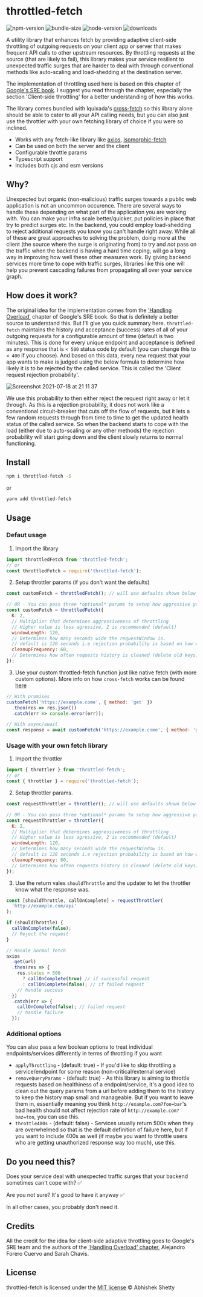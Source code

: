 # throttled-fetch

![npm-version](https://img.shields.io/npm/v/throttled-fetch?style=flat-square) ![bundle-size](https://img.shields.io/bundlephobia/min/throttled-fetch?style=flat-square) ![node-version](https://img.shields.io/node/v/throttled-fetch?style=flat-square) ![downloads](https://img.shields.io/npm/dm/throttled-fetch?style=flat-square)

A utility library that enhances fetch by providing adaptive client-side throttling of outgoing requests on your client app or server that makes frequent API calls to other upstream resources.
By throttling requests at the source (that are likely to fail), this library makes your service resilient to unexpected traffic surges that are harder to deal with through conventional methods like auto-scaling and load-shedding at the destination server.

The implementation of throttling used here is based on this chapter of [Google's SRE book](https://sre.google/sre-book/handling-overload/). I suggest you read through the chapter, especially the section 'Client-side throttling' for a better understanding of how this works.

The library comes bundled with lquixada's [cross-fetch](https://github.com/lquixada/cross-fetch) so this library alone should be able to cater to all your API calling needs, but you can also just use the throttler with your own fetching library of choice if you were so inclined.

- Works with any fetch-like library like [axios](https://github.com/axios/axios), [isomorphic-fetch](https://github.com/matthew-andrews/isomorphic-fetch)
- Can be used on both the server and the client
- Configurable throttle params
- Typescript support
- Includes both cjs and esm versions

## Why?

Unexpected but organic (non-malicious) traffic surges towards a public web application is not an uncommon occurence. There are several ways to handle these depending on what part of the application you are working with. You can make your infra scale better/quicker, put policies in place that try to predict surges etc. In the backend, you could employ load-shedding to reject additional requests you know you can't handle right away. While all of these are great approaches to solving the problem, doing more at the client (the source where the surge is originating from) to try and _not_ pass on the traffic when the backend is having a hard time coping, will go a long way in improving how well these other measures work. By giving backend services more time to cope with traffic surges, libraries like this one will help you prevent cascading failures from propagating all over your service graph.

## How does it work?

The original idea for the implementation comes from the ['Handling Overload'](https://sre.google/sre-book/handling-overload/) chapter of Google's SRE book. So that is definitely a better source to understand this. But I'll give you quick summary here.
`throttled-fetch` maintains the history and acceptance (success) rates of all of your outgoing requests for a configurable amount of time (default is two minutes). This is done for every unique endpoint and acceptance is defined as any response that is `< 500` status code by default (you can change this to `< 400` if you choose). And based on this data, every new request that your app wants to make is judged using the below formula to determine how likely it is to be rejected by the called service. This is called the 'Client request rejection probability'.

![Screenshot 2021-07-18 at 21 11 37](https://user-images.githubusercontent.com/7901653/126079594-6e86b4cb-c493-4c1f-84d4-58deba04aea0.png)

We use this probability to then either reject the request right away or let it through. As this is a rejection probability, it does not work like a conventional circuit-breaker that cuts off the flow of requests, but it lets a few random requests through from time to time to get the updated health status of the called service. So when the backend starts to cope with the load (either due to auto-scaling or any other methods) the rejection probability will start going down and the client slowly returns to normal functioning.

## Install

```bash
npm i throttled-fetch -S
```

or

```bash
yarn add throttled-fetch
```

## Usage

### Defaut usage

1. Import the library

```javascript
import throttledFetch from 'throttled-fetch';
// or
const throttledFetch = require('throttled-fetch');
```

2. Setup throttler params (if you don't want the defaults)

```javascript
const customFetch = throttledFetch(); // will use defaults shown below

// OR - You can pass three *optional* params to setup how aggressive your throttling will be
const customFetch = throttledFetch({
  K: 2,
  // Multiplier that determines aggressiveness of throttling
  // Higher value is less agressive, 2 is recommended (default)
  windowLength: 120,
  // Determines how many seconds wide the requestWindow is.
  // default is 120 seconds i.e rejection probability is based on how well the backend has been performing in the last 2 minutes
  cleanupFrequency: 60,
  // Determines how often requests history is cleaned (delete old keys), default 60 seconds
});
```

3. Use your custom throttled-fetch function just like native fetch (with more custom options). More info on how `cross-fetch` works can be found [here](https://github.com/lquixada/cross-fetch#usage)

```javascript
// With promises
customFetch('https://example.come', { method: 'get' })
  .then(res => res.json())
  .catch(err => console.error(err));

// With async/await
const response = await customFetch('https://example.come', { method: 'get' });
```

### Usage with your own fetch library

1. Import the throttler

```javascript
import { throttler } from 'throttled-fetch';
// or
const { throttler } = require('throttled-fetch');
```

2. Setup throttler params.

```javascript
const requestThrottler = throttler(); // will use defaults shown below

// OR - You can pass three *optional* params to setup how aggressive your throttling will be
const requestThrottler = throttler({
  K: 2,
  // Multiplier that determines aggressiveness of throttling
  // Higher value is less agressive, 2 is recommended (default)
  windowLength: 120,
  // Determines how many seconds wide the requestWindow is.
  // default is 120 seconds i.e rejection probability is based on how well the backend has been performing in the last 2 minutes
  cleanupFrequency: 60,
  // Determines how often requests history is cleaned (delete old keys), default 60 seconds
});
```

3. Use the return vales `shouldThrottle` and the updater to let the throttler know what the response was.

```javascript
const [shouldThrottle, callOnComplete] = requestThrottler(
  'http://example.com/api'
);

if (shouldThrottle) {
  callOnComplete(false);
  // Reject the request
}

// Handle normal fetch
axios
  .get(url)
  .then(res => {
    res.status < 500
      ? callOnComplete(true) // if successful request
      : callOnComplete(false); // if failed request
    // handle success
  })
  .catch(err => {
    callOnComplete(false); // failed request
    // handle failure
  });
```

### Additional options

You can also pass a few boolean options to treat individual endpoints/services differently in terms of throttling if you want

- `applyThrottling` - (default: true) - If you'd like to skip throttling a service/endpoint for some reason (non-critical/external service)
- `removeQueryParams` - (default: true) - As this library is aiming to throttle requests based on healthiness of a endpoint/service, it's a good idea to clean out the query params from a url before adding them to the history to keep the history map small and manageable. But if you want to leave them in, essentially meaning you think `http://example.com?foo=bar`'s bad health should not affect rejection rate of `http://example.com?baz=too`, you can use this.
- `throttle400s` - (default: false) - Services usually return 500s when they are overwhelmed so that is the default definition of failure here, but if you want to include 400s as well (if maybe you want to throttle users who are getting unauthorized response way too much), use this.

## Do you need this?

Does your service deal with unexpected traffic surges that your backend sometimes can't cope with? ✅

Are you not sure? It's good to have it anyway ✅

In all other cases, you probably don't need it.

## Credits

All the credit for the idea for client-side adaptive throttling goes to Google's SRE team and the authors of the ['Handling Overload' chapter](https://sre.google/sre-book/handling-overload/), Alejandro Forero Cuervo and Sarah Chavis.

## License

throttled-fetch is licensed under the [MIT license](https://github.com/abhishek-rs/throttled-fetch/blob/main/LICENSE) © Abhishek Shetty
